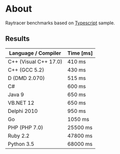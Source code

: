 # About

Raytracer benchmarks based on [Typescript](http://www.typescriptlang.org) sample.  

## Results

Language / Compiler       | Time [ms]
------------------------- | -------------
C++ (Visual C++ 17.0)     | 410 ms
C++ (GCC 5.2)             | 430 ms
D   (DMD 2.070)           | 515 ms
C#                        | 600 ms
Java 9                    | 650 ms
VB.NET 12                 | 650 ms
Delphi 2010               | 950 ms
Go                        | 1050  ms
PHP (PHP 7.0)             | 25500 ms
Ruby 2.2                  | 47800 ms
Python 3.5                | 68000 ms